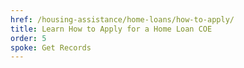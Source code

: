```yaml
---
href: /housing-assistance/home-loans/how-to-apply/
title: Learn How to Apply for a Home Loan COE
order: 5
spoke: Get Records
---
```


